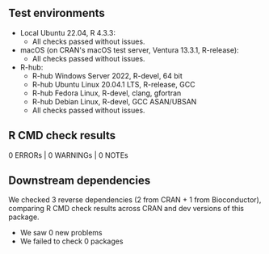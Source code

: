 ## Test environments

- Local Ubuntu 22.04, R 4.3.3:
    - All checks passed without issues.
- macOS (on CRAN's macOS test server, Ventura 13.3.1, R-release):
    - All checks passed without issues.
- R-hub:
    - R-hub Windows Server 2022, R-devel, 64 bit
    - R-hub Ubuntu Linux 20.04.1 LTS, R-release, GCC
    - R-hub Fedora Linux, R-devel, clang, gfortran
    - R-hub Debian Linux, R-devel, GCC ASAN/UBSAN
    - All checks passed without issues.

## R CMD check results

0 ERRORs | 0 WARNINGs | 0 NOTEs
  
## Downstream dependencies

We checked 3 reverse dependencies (2 from CRAN + 1 from Bioconductor), comparing R CMD check results across CRAN and dev versions of this package.

 * We saw 0 new problems
 * We failed to check 0 packages
